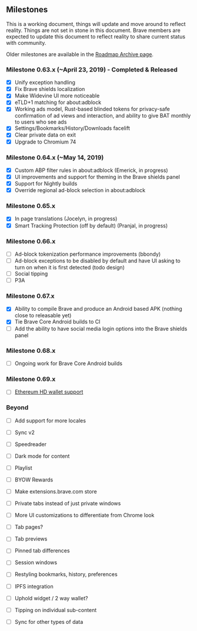 ## Milestones

This is a working document, things will update and move around to reflect reality. 
Things are not set in stone in this document.  Brave members are expected to update this document to reflect reality to share current status with community.

Older milestones are available in the [Roadmap Archive page](https://github.com/brave/brave-browser/wiki/Roadmap-Archive).

### Milestone 0.63.x (~April 23, 2019) - Completed & Released

- [x] Unify exception handling 
- [x] Fix Brave shields localization
- [x] Make Widevine UI more noticeable
- [x] eTLD+1 matching for about:adblock
- [x] Working ads model, Rust-based blinded tokens for privacy-safe confirmation of ad views and interaction, and ability to give BAT monthly to users who see ads
- [x] Settings/Bookmarks/History/Downloads facelift
- [x] Clear private data on exit
- [x] Upgrade to Chromium 74

### Milestone 0.64.x (~May 14, 2019)

- [x] Custom ABP filter rules in about:adblock (Emerick, in progress)
- [x] UI improvements and support for theming in the Brave shields panel
- [x] Support for Nightly builds
- [x] Override regional ad-block selection in about:adblock

### Milestone 0.65.x
- [x] In page translations (Jocelyn, in progress)
- [x] Smart Tracking Protection (off by default) (Pranjal, in progress)

### Milestone 0.66.x
- [ ] Ad-block tokenization performance improvements (bbondy)
- [ ] Ad-block exceptions to be disabled by default and have UI asking to turn on when it is first detected (todo design)
- [ ] Social tipping
- [ ] P3A

### Milestone 0.67.x

- [x] Ability to compile Brave and produce an Android based APK (nothing close to releasable yet)
- [x] Tie Brave Core Android builds to CI
- [ ] Add the ability to have social media login options into the Brave shields panel

### Milestone 0.68.x

- [ ] Ongoing work for Brave Core Android builds

### Milestone 0.69.x

- [ ] [Ethereum HD wallet support](https://github.com/brave/brave-browser/issues/4494)

### Beyond

- [ ] Add support for more locales
- [ ] Sync v2
- [ ] Speedreader
- [ ] Dark mode for content
- [ ] Playlist
- [ ] BYOW Rewards
- [ ] Make extensions.brave.com store
- [ ] Private tabs instead of just private windows
- [ ] More UI customizations to differentiate from Chrome look
- [ ] Tab pages?
- [ ] Tab previews
- [ ] Pinned tab differences
- [ ] Session windows
- [ ] Restyling bookmarks, history, preferences
- [ ] IPFS integration
- [ ] Uphold widget / 2 way wallet?
- [ ] Tipping on individual sub-content
- [ ] Sync for other types of data

